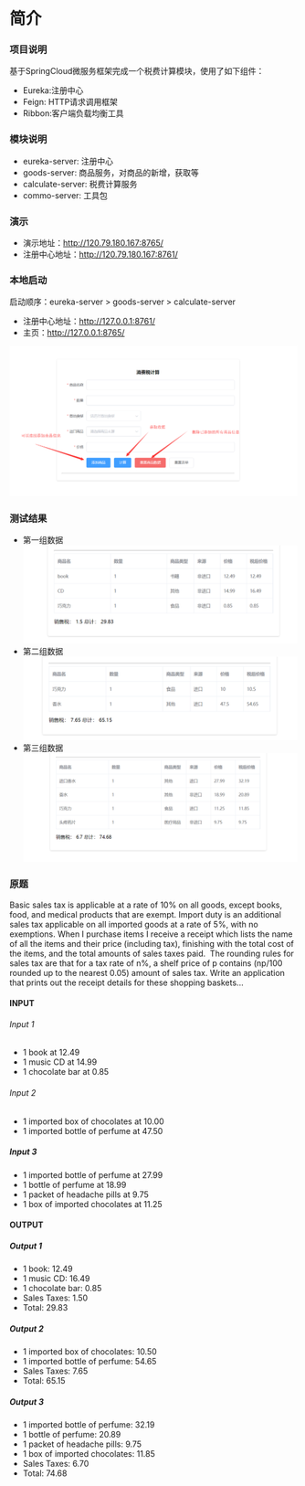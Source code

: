 # 简介

### 项目说明

基于SpringCloud微服务框架完成一个税费计算模块，使用了如下组件：
* Eureka:注册中心
* Feign: HTTP请求调用框架
* Ribbon:客户端负载均衡工具

### 模块说明

* eureka-server: 注册中心
* goods-server: 商品服务，对商品的新增，获取等
* calculate-server: 税费计算服务
* commo-server: 工具包

### 演示
* 演示地址：http://120.79.180.167:8765/
* 注册中心地址：http://120.79.180.167:8761/

### 本地启动
启动顺序：eureka-server > goods-server > calculate-server 
* 注册中心地址：http://127.0.0.1:8761/
* 主页：http://127.0.0.1:8765/

![img](./img/coding.png)

### 测试结果
* 第一组数据
![img](./img/input1.png)
* 第二组数据
![img](./img/input2.png)
* 第三组数据
![img](./img/input3.png)

### 原题
Basic sales tax is applicable at a rate of 10% on all goods, except books, food, and medical products that are exempt. Import duty is an additional sales tax applicable on all imported goods at a rate of 5%, with no exemptions.
When I purchase items I receive a receipt which lists the name of all the items and their price (including tax), finishing with the total cost of the items, and the total amounts of sales taxes paid.  The rounding rules for sales tax are that for a tax rate of n%, a shelf price of p contains (np/100 rounded up to the nearest 0.05) amount of sales tax.
Write an application that prints out the receipt details for these shopping baskets... 
#### INPUT
###### Input 1
* 1 book at 12.49
* 1 music CD at 14.99
* 1 chocolate bar at 0.85

###### Input 2
* 1 imported box of chocolates at 10.00
* 1 imported bottle of perfume at 47.50

##### Input 3
* 1 imported bottle of perfume at 27.99
* 1 bottle of perfume at 18.99
* 1 packet of headache pills at 9.75
* 1 box of imported chocolates at 11.25
#### OUTPUT
##### Output 1
* 1 book: 12.49
* 1 music CD: 16.49
* 1 chocolate bar: 0.85
* Sales Taxes: 1.50
* Total: 29.83

##### Output 2
* 1 imported box of chocolates: 10.50
* 1 imported bottle of perfume: 54.65
* Sales Taxes: 7.65
* Total: 65.15

##### Output 3
* 1 imported bottle of perfume: 32.19
* 1 bottle of perfume: 20.89
* 1 packet of headache pills: 9.75
* 1 box of imported chocolates: 11.85
* Sales Taxes: 6.70
* Total: 74.68
